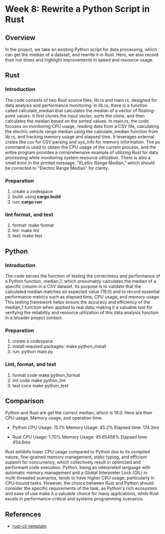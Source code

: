 # Week 8: Rewrite a Python Script in Rust
## Overview
In the project, we take an existing Python script for data processing, which can get the median of a dataset, and rewrite it in Rust. Here, we also record their run times and highlight improvements in speed and resource usage. 

## Rust
### Introduction
The code consists of two Rust source files, lib.rs and main.rs, designed for data analysis and performance monitoring. In lib.rs, there is a function called calculate_median that calculates the median of a vector of floating-point values. It first clones the input vector, sorts the clone, and then calculates the median based on the sorted values. In main.rs, the code focuses on monitoring CPU usage, reading data from a CSV file, calculating the electric vehicle range median using the calculate_median function from lib.rs, and tracking memory usage and elapsed time. It leverages external crates like csv for CSV parsing and sys_info for memory information. The ps command is used to obtain the CPU usage of the current process, and the entire program provides a comprehensive example of utilizing Rust for data processing while monitoring system resource utilization. There is also a small error in the printed message, "ELetirc Range Median," which should be corrected to "Electric Range Median" for clarity.

### Preparation 
1. create a codespace 
2. build: using **cargo build** 
3. run: **cargo run**

### lint format, and test
1. format: make format 
2. lint: make lint 
3. test: make test 

## Python
### Introduction
The code serves the function of testing the correctness and performance of a Python function, median_1, which presumably calculates the median of a specific column in a CSV dataset. Its purpose is to validate that the calculated median matches an expected value (19.0) and to record essential performance metrics such as elapsed time, CPU usage, and memory usage. This testing framework helps ensure the accuracy and efficiency of the median_1 function when applied to real data, making it a valuable tool for verifying the reliability and resource utilization of this data analysis function in a broader project context.

### Preparation
1. create a codespace 
2. install required packages: make python_install 
3. run: python main.py

### Lint, format, and test
1. format code make python_format
2. lint code make python_lint
3. test coce make python_test

## **Comparison**
Python and Rust are get the correct median, which is 19.0. Here are their CPU usage, Memory usage, and operation time. 

- Python
CPU Usage: 15.1%
Memory Usage: 45.2%
Elapsed time: 174.3ms

- Rust
CPU Usage: 1.70%
Memory Usage: 45.65456%
Elapsed time: 454.6ms

Rust exhibits lower CPU usage compared to Python due to its compiled nature, fine-grained memory management, static typing, and efficient support for concurrency, which collectively result in optimized and performant code execution. Python, being an interpreted language with automatic memory management and a Global Interpreter Lock (GIL) in multi-threaded scenarios, tends to have higher CPU usage, particularly in CPU-bound tasks. However, the choice between Rust and Python should consider the specific requirements of the task, as Python's rich ecosystem and ease of use make it a valuable choice for many applications, while Rust excels in performance-critical and systems programming scenarios.

## References

* [rust-cli-template](https://github.com/kbknapp/rust-cli-template)


